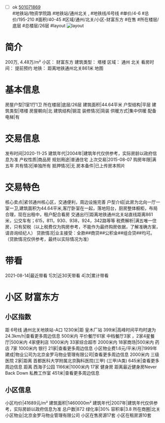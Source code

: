 - [ ] ok [501071869](https://bj.5i5j.com/ershoufang/501071869.html)  
 #地铁站/物资学院路 #地铁站/通州北关 ,  #地铁线/6号线
#单价/4-6 #总价/195-210 #面积/40-45   #区域/通州/北关/小区-财富东方 #在售 #所在楼层/底层 #总楼层/26层 #layout 
![layout](http://image2a.5i5j.com/bdir/layout/cb0b43e475434c74a1d169a3f5a2456e.jpg_P5.jpg) 
# 简介 
 200万,  4.48万/m² 
小区： 财富东方
建筑类型： 塔楼
区域： 通州 北关
看房时间： 提前预约
地铁： 距离地铁通州北关861米 地图
# 基本信息 
 房屋户型|1室1厅1卫
所在楼层|底层/26层
建筑面积|44.64平米
户型结构|平层
建筑类型|塔楼
房屋朝向|北
建筑结构|钢混
装修情况|简装
供暖方式|集中供暖
配备电梯|有
# 交易信息 
 发布时间|2020-11-25
建筑年代|2004年|建筑年代仅供参考，实际房龄以政府信息为准
产权性质|商品房
规划用途|普通住宅
上次交易|2015-08-07
购房年限|满五年
共有情况|单独所有
抵押情况|无
房本备件|已上传房本照片
# 交易特色 
 核心卖点|紧邻通州核心区，交通便利，周边设施完善
户型介绍|此房为北向一厅一室一卫,建筑面积为44.64平米,客厅卧室在一起，落地阳台，厨房整体橱柜，布局合理，现在出租中，租户配合看房
交通出行|距离地铁通州北关站直线距离861米，公交车有；615，811，930、938，924，342路等等
税费解析|满五唯一住房，只有契税（以上税费仅为购房参考，不能作为最终购房依据，了解准确方案，请咨询经纪人）
贷款情况|业主接受：全款##商贷##公积金##组合贷##均可。（贷款情况仅供参考，最终以实际情况为准）
# 带看 
 2021-08-14|最近带看	 1|次|近30天带看	 4|次|累计带看
# 小区 财富东方
## 小区指数 
 距 6号线 通州北关地铁站-A口 1230米|距 皇木厂站 399米|高峰时间平均时速为24.3km/h|查看更多周边信息
500米内 平价餐厅61家
中档餐厅3家 ，2家4星餐厅|500米内 4家便利店
1000米内 33家综合超市
2000米内 18家商场|500米内 药店 7家
1000米内 银行 21家|查看更多周边信息
小区物业费1.6元/平米/月|1999年建成|物业公司为北京金罗马物业管理有限公司|查看更多周边信息
2000米内 三级医院 2家|距离 首都医科大学附属北京胸科医院(三甲) (三甲/A类) 645米|查看更多周边信息
距离 西海子公园 1166米|1000米内 17家 健身房
距离最近健身房Never Back Down 私教工作室 451米|查看更多周边信息
## 小区信息 
 小区均价|41689元/m²
建筑面积|1460000m²
建筑年代|2007年|建筑年代仅供参考，实际房龄以政府信息为准
总户数|872
绿化率|30%
容积率|3.8
所在商圈|北关
小区物业|北京金罗马物业管理有限公司
小区在售房源17套
小区在租房源10套
